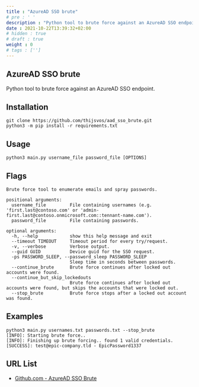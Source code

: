```yaml
---
title : "AzureAD SSO brute"
# pre : ' '
description : "Python tool to brute force against an AzureAD SSO endpoint."
date : 2021-10-22T13:39:32+02:00
# hidden : true
# draft : true
weight : 0
# tags : ['']
---
```


## AzureAD SSO brute

Python tool to brute force against an AzureAD SSO endpoint.

## Installation

```plain
git clone https://github.com/thijsvos/aad_sso_brute.git
python3 -m pip install -r requirements.txt
```

## Usage

```plain
python3 main.py username_file password_file [OPTIONS]
```

## Flags

```plain
Brute force tool to enumerate emails and spray passwords.

positional arguments:
  username_file         File containing usernames (e.g. 'first.last@contoso.com' or 'admin-first.last@contoso.onmicrosoft.com::tennant-name.com').
  password_file         File containing passwords.

optional arguments:
  -h, --help            show this help message and exit
  --timeout TIMEOUT     Timeout period for every try/request.
  -v, --verbose         Verbose output.
  --guid GUID           Device guid for the SSO request.
  -ps PASSWORD_SLEEP, --password_sleep PASSWORD_SLEEP
                        Sleep time in seconds between passwords.
  --continue_brute      Brute force continues after locked out accounts were found.
  --continue_but_skip_lockedouts
                        Brute force continues after locked out accounts were found, but skips the accounts that were locked out.
  --stop_brute          Brute force stops after a locked out account was found.

```

## Examples

```plain
python3 main.py usernames.txt passwords.txt --stop_brute
[INFO]: Starting brute force..
[INFO]: Finishing up brute forcing.. found 1 valid credentials.
[SUCCESS]: test@epic-company.tld - EpicPassword1337
```

## URL List

* [Github.com - AzureAD SSO Brute](https://github.com/thijsvos/aad_sso_brute)
